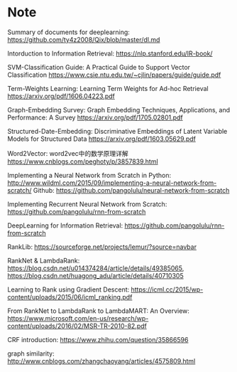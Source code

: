 # Note

Summary of documents for deeplearning: https://github.com/ty4z2008/Qix/blob/master/dl.md

Intorduction to Information Retrieval: https://nlp.stanford.edu/IR-book/

SVM-Classification Guide: A Practical Guide to Support Vector Classification
   https://www.csie.ntu.edu.tw/~cjlin/papers/guide/guide.pdf
   
Term-Weights Learning: Learning Term Weights for Ad-hoc Retrieval
   https://arxiv.org/pdf/1606.04223.pdf
  
Graph-Embedding Survey: Graph Embedding Techniques, Applications, and Performance: A Survey
   https://arxiv.org/pdf/1705.02801.pdf

Structured-Date-Embedding: Discriminative Embeddings of Latent Variable Models for Structured Data
   https://arxiv.org/pdf/1603.05629.pdf
   
Word2Vector: word2vec中的数学原理详解 https://www.cnblogs.com/peghoty/p/3857839.html

Implementing a Neural Network from Scratch in Python: http://www.wildml.com/2015/09/implementing-a-neural-network-from-scratch/
   Github: https://github.com/pangolulu/neural-network-from-scratch

Implementing Recurrent Neural Network from Scratch: https://github.com/pangolulu/rnn-from-scratch

DeepLearning for Information Retrieval: https://github.com/pangolulu/rnn-from-scratch

RankLib: https://sourceforge.net/projects/lemur/?source=navbar

RankNet & LambdaRank: https://blog.csdn.net/u014374284/article/details/49385065, https://blog.csdn.net/huagong_adu/article/details/40710305

Learning to Rank using Gradient Descent: https://icml.cc/2015/wp-content/uploads/2015/06/icml_ranking.pdf

From RankNet to LambdaRank to LambdaMART: An Overview: https://www.microsoft.com/en-us/research/wp-content/uploads/2016/02/MSR-TR-2010-82.pdf

CRF introduction: https://www.zhihu.com/question/35866596

graph similarity: http://www.cnblogs.com/zhangchaoyang/articles/4575809.html
